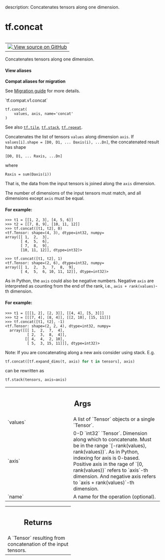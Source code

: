 description: Concatenates tensors along one dimension.

<div itemscope itemtype="http://developers.google.com/ReferenceObject">
<meta itemprop="name" content="tf.concat" />
<meta itemprop="path" content="Stable" />
</div>

# tf.concat

<!-- Insert buttons and diff -->

<table class="tfo-notebook-buttons tfo-api nocontent" align="left">
<td>
  <a target="_blank" href="https://github.com/tensorflow/tensorflow/blob/r2.4/tensorflow/python/ops/array_ops.py#L1585-L1677">
    <img src="https://www.tensorflow.org/images/GitHub-Mark-32px.png" />
    View source on GitHub
  </a>
</td>
</table>



Concatenates tensors along one dimension.

<section class="expandable">
  <h4 class="showalways">View aliases</h4>
  <p>
<b>Compat aliases for migration</b>
<p>See
<a href="https://www.tensorflow.org/guide/migrate">Migration guide</a> for
more details.</p>
<p>`tf.compat.v1.concat`</p>
</p>
</section>

<pre class="devsite-click-to-copy prettyprint lang-py tfo-signature-link">
<code>tf.concat(
    values, axis, name='concat'
)
</code></pre>



<!-- Placeholder for "Used in" -->

See also <a href="../tf/tile.md"><code>tf.tile</code></a>, <a href="../tf/stack.md"><code>tf.stack</code></a>, <a href="../tf/repeat.md"><code>tf.repeat</code></a>.

Concatenates the list of tensors `values` along dimension `axis`.  If
`values[i].shape = [D0, D1, ... Daxis(i), ...Dn]`, the concatenated
result has shape

    [D0, D1, ... Raxis, ...Dn]

where

    Raxis = sum(Daxis(i))

That is, the data from the input tensors is joined along the `axis`
dimension.

The number of dimensions of the input tensors must match, and all dimensions
except `axis` must be equal.

#### For example:



```
>>> t1 = [[1, 2, 3], [4, 5, 6]]
>>> t2 = [[7, 8, 9], [10, 11, 12]]
>>> tf.concat([t1, t2], 0)
<tf.Tensor: shape=(4, 3), dtype=int32, numpy=
array([[ 1,  2,  3],
       [ 4,  5,  6],
       [ 7,  8,  9],
       [10, 11, 12]], dtype=int32)>
```

```
>>> tf.concat([t1, t2], 1)
<tf.Tensor: shape=(2, 6), dtype=int32, numpy=
array([[ 1,  2,  3,  7,  8,  9],
       [ 4,  5,  6, 10, 11, 12]], dtype=int32)>
```

As in Python, the `axis` could also be negative numbers. Negative `axis`
are interpreted as counting from the end of the rank, i.e.,
 `axis + rank(values)`-th dimension.

#### For example:



```
>>> t1 = [[[1, 2], [2, 3]], [[4, 4], [5, 3]]]
>>> t2 = [[[7, 4], [8, 4]], [[2, 10], [15, 11]]]
>>> tf.concat([t1, t2], -1)
<tf.Tensor: shape=(2, 2, 4), dtype=int32, numpy=
  array([[[ 1,  2,  7,  4],
          [ 2,  3,  8,  4]],
         [[ 4,  4,  2, 10],
          [ 5,  3, 15, 11]]], dtype=int32)>
```

Note: If you are concatenating along a new axis consider using stack.
E.g.

```python
tf.concat([tf.expand_dims(t, axis) for t in tensors], axis)
```

can be rewritten as

```python
tf.stack(tensors, axis=axis)
```

<!-- Tabular view -->
 <table class="responsive fixed orange">
<colgroup><col width="214px"><col></colgroup>
<tr><th colspan="2"><h2 class="add-link">Args</h2></th></tr>

<tr>
<td>
`values`
</td>
<td>
A list of `Tensor` objects or a single `Tensor`.
</td>
</tr><tr>
<td>
`axis`
</td>
<td>
0-D `int32` `Tensor`.  Dimension along which to concatenate. Must be
in the range `[-rank(values), rank(values))`. As in Python, indexing for
axis is 0-based. Positive axis in the rage of `[0, rank(values))` refers
to `axis`-th dimension. And negative axis refers to `axis +
rank(values)`-th dimension.
</td>
</tr><tr>
<td>
`name`
</td>
<td>
A name for the operation (optional).
</td>
</tr>
</table>



<!-- Tabular view -->
 <table class="responsive fixed orange">
<colgroup><col width="214px"><col></colgroup>
<tr><th colspan="2"><h2 class="add-link">Returns</h2></th></tr>
<tr class="alt">
<td colspan="2">
A `Tensor` resulting from concatenation of the input tensors.
</td>
</tr>

</table>

